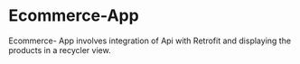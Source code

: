 # Ecommerce-App
Ecommerce- App involves integration of Api with Retrofit and displaying the products in a recycler view.
